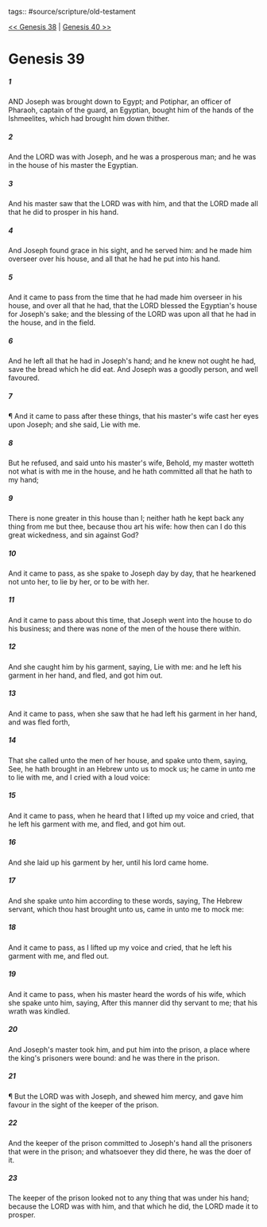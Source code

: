 tags:: #source/scripture/old-testament

[<< Genesis 38](/Old_Testament/01_Genesis/Genesis_38.md) | [Genesis 40 >>](/Old_Testament/01_Genesis/Genesis_40.md)

# Genesis 39

##### 1

AND Joseph was brought down to Egypt; and Potiphar, an officer of Pharaoh, captain of the guard, an Egyptian, bought him of the hands of the Ishmeelites, which had brought him down thither.

##### 2

And the LORD was with Joseph, and he was a prosperous man; and he was in the house of his master the Egyptian.

##### 3

And his master saw that the LORD was with him, and that the LORD made all that he did to prosper in his hand.

##### 4

And Joseph found grace in his sight, and he served him: and he made him overseer over his house, and all that he had he put into his hand.

##### 5

And it came to pass from the time that he had made him overseer in his house, and over all that he had, that the LORD blessed the Egyptian's house for Joseph's sake; and the blessing of the LORD was upon all that he had in the house, and in the field.

##### 6

And he left all that he had in Joseph's hand; and he knew not ought he had, save the bread which he did eat. And Joseph was a goodly person, and well favoured.

##### 7

¶ And it came to pass after these things, that his master's wife cast her eyes upon Joseph; and she said, Lie with me.

##### 8

But he refused, and said unto his master's wife, Behold, my master wotteth not what is with me in the house, and he hath committed all that he hath to my hand;

##### 9

There is none greater in this house than I; neither hath he kept back any thing from me but thee, because thou art his wife: how then can I do this great wickedness, and sin against God?

##### 10

And it came to pass, as she spake to Joseph day by day, that he hearkened not unto her, to lie by her, or to be with her.

##### 11

And it came to pass about this time, that Joseph went into the house to do his business; and there was none of the men of the house there within.

##### 12

And she caught him by his garment, saying, Lie with me: and he left his garment in her hand, and fled, and got him out.

##### 13

And it came to pass, when she saw that he had left his garment in her hand, and was fled forth,

##### 14

That she called unto the men of her house, and spake unto them, saying, See, he hath brought in an Hebrew unto us to mock us; he came in unto me to lie with me, and I cried with a loud voice:

##### 15

And it came to pass, when he heard that I lifted up my voice and cried, that he left his garment with me, and fled, and got him out.

##### 16

And she laid up his garment by her, until his lord came home.

##### 17

And she spake unto him according to these words, saying, The Hebrew servant, which thou hast brought unto us, came in unto me to mock me:

##### 18

And it came to pass, as I lifted up my voice and cried, that he left his garment with me, and fled out.

##### 19

And it came to pass, when his master heard the words of his wife, which she spake unto him, saying, After this manner did thy servant to me; that his wrath was kindled.

##### 20

And Joseph's master took him, and put him into the prison, a place where the king's prisoners were bound: and he was there in the prison.

##### 21

¶ But the LORD was with Joseph, and shewed him mercy, and gave him favour in the sight of the keeper of the prison.

##### 22

And the keeper of the prison committed to Joseph's hand all the prisoners that were in the prison; and whatsoever they did there, he was the doer of it.

##### 23

The keeper of the prison looked not to any thing that was under his hand; because the LORD was with him, and that which he did, the LORD made it to prosper.
